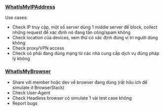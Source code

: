 ### [WhatIsMyIPAddress](https://whatismyipaddress.com/)
Use cases:
- Check IP truy cập, một số server dùng 1 middle server để block, collect những request để xác định nó đang tấn công/spam không
- Check location của devices, xem thử có xác định đúng vị trí người dùng không
- Check proxy/VPN access
- Check có phải đang dùng mạng từ các nhà  cung cấp dịch vụ đúng pháp lý không

### [WhatIsMyBrowser](https://www.whatismybrowser.com/)
- Share với member hoặc dev về browser đang dùng (rất hữu ích để simulate ở BrowserStack)
- Check User-Agent
- Check Headless browser có simulate 1 vài test case không
- Report bugs